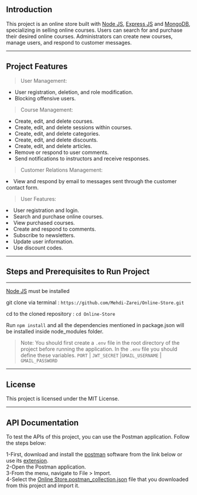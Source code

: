 ## Introduction

This project is an online store built with [Node JS](https://nodejs.org/en/docs), [Express JS](https://expressjs.com/) and [MongoDB](https://docs.mongodb.com/), specializing in selling online courses. Users can search for and purchase their desired online courses. Administrators can create new courses, manage users, and respond to customer messages.

<hr>

## Project Features

> User Management:

<ul>
<li> User registration, deletion, and role modification.</li>
<li> Blocking offensive users.</li>
</ul>

> Course Management:

<ul>

<li>Create, edit, and delete courses.</li>
<li>Create, edit, and delete sessions within courses.</li>
<li>Create, edit, and delete categories.</li>
<li>Create, edit, and delete discounts.</li>
<li>Create, edit, and delete articles.</li>
<li>Remove or respond to user comments.</li>
<li>Send notifications to instructors and receive responses.</li>

</ul>

> Customer Relations Management:

<li>View and respond by email to messages sent through the customer contact form.</li>

> User Features:

<li> User registration and login.</li>
<li>Search and purchase online courses.</li>
<li>View purchased courses.</li>
<li>Create and respond to comments.</li>
<li>Subscribe to newsletters.</li>
<li>Update user information.</li>
<li>Use discount codes. </li>

<hr>

## Steps and Prerequisites to Run Project

<hr>

[Node JS](https://nodejs.org/en) must be installed

git clone via terminal : `https://github.com/Mehdi-Zarei/Online-Store.git`

cd to the cloned repository : `cd Online-Store`

Run `npm install` and all the dependencies mentioned in package.json will be installed inside node_modules folder.

> Note: You should first create a `.env` file in the root directory of the project before running the application.
> In the `.env` file you should define these variables. `PORT` | `JWT_SECRET` |`GMAIL_USERNAME` | `GMAIL_PASSWORD`

<hr>

## License

This project is licensed under the MIT License.

<hr>

## API Documentation

To test the APIs of this project, you can use the Postman application. Follow the steps below:

1-First, download and install the [postman](https://www.postman.com/) software from the link below or use its [extension](https://chromewebstore.google.com/detail/postman/fhbjgbiflinjbdggehcddcbncdddomop).
<br> 2-Open the Postman application.
<br> 3-From the menu, navigate to File > Import.
<br> 4-Select the [Online Store.postman_collection.json](https://github.com/Mehdi-Zarei/Online-Store/blob/main/Online%20Store.postman_collection.json) file that you downloaded from this project and import it.
